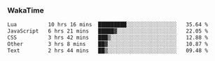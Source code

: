 ### WakaTime

<!--START_SECTION:waka-->

```txt
Lua          10 hrs 16 mins  █████████░░░░░░░░░░░░░░░░   35.64 %
JavaScript   6 hrs 21 mins   █████▓░░░░░░░░░░░░░░░░░░░   22.05 %
CSS          3 hrs 42 mins   ███▒░░░░░░░░░░░░░░░░░░░░░   12.88 %
Other        3 hrs 8 mins    ██▓░░░░░░░░░░░░░░░░░░░░░░   10.87 %
Text         2 hrs 44 mins   ██▒░░░░░░░░░░░░░░░░░░░░░░   09.48 %
```

<!--END_SECTION:waka-->
